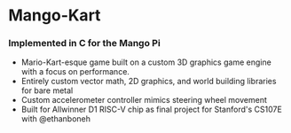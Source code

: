 # Mango-Kart
### Implemented in C for the Mango Pi

- Mario-Kart-esque game built on a custom 3D graphics game engine with a focus on performance.
- Entirely custom vector math, 2D graphics, and world building libraries for bare metal
- Custom accelerometer controller mimics steering wheel movement
- Built for Allwinner D1 RISC-V chip as final project for Stanford's CS107E with @ethanboneh
